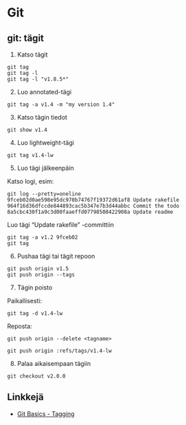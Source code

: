 # Git

## git: tägit

1. Katso tägit

```
git tag
git tag -l
git tag -l "v1.8.5*"
```

2. Luo annotated-tägi

```
git tag -a v1.4 -m "my version 1.4"
```

3. Katso tägin tiedot

```
git show v1.4
```

4. Luo lightweight-tägi

```
git tag v1.4-lw
```

5. Luo tägi jälkeenpäin

Katso logi, esim:

```
git log --pretty=oneline
9fceb02d0ae598e95dc970b74767f19372d61af8 Update rakefile
964f16d36dfccde844893cac5b347e7b3d44abbc Commit the todo
8a5cbc430f1a9c3d00faaeffd07798508422908a Update readme
```

Luo tägi “Update rakefile” -committiin

```
git tag -a v1.2 9fceb02
git tag
```

6. Pushaa tägi tai tägit repoon

```
git push origin v1.5
git push origin --tags
```

7. Tägin poisto

Paikallisesti:

```
git tag -d v1.4-lw
```

Reposta:

```
git push origin --delete <tagname>

git push origin :refs/tags/v1.4-lw
```

8. Palaa aikaisempaan tägiin

```
git checkout v2.0.0
```




## Linkkejä

- [Git Basics - Tagging](http://git-scm.com/book/en/v2/Git-Basics-Tagging)